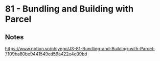 # 81 - Bundling and Building with Parcel

## Notes

https://www.notion.so/nhiyngo/JS-81-Bundling-and-Building-with-Parcel-7109ba80be9441549ed59a422e4e09bd